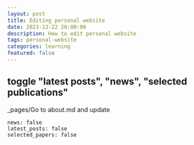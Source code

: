 ```yaml
---
layout: post
title: Editing personal website
date: 2023-12-22 20:00:00
description: How to edit personal website
tags: personal-website
categories: learning
featured: false
---
```


## toggle "latest posts", "news", "selected publications"
_pages/Go to about.md and update 
```
news: false
latest_posts: false
selected_papers: false
```

